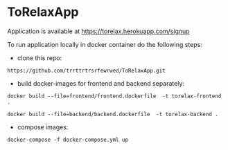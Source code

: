 # ToRelaxApp

Application is available at https://torelax.herokuapp.com/signup

To run application locally in docker container do the following steps:
* clone this repo:

`https://github.com/trrttrtrsrfewrwed/ToRelaxApp.git`

* build docker-images for frontend and backend separately:

`docker build --file=frontend/frontend.dockerfile  -t torelax-frontend .`

`docker build --file=backend/backend.dockerfile  -t torelax-backend .`

* compose images:

`docker-compose -f docker-compose.yml up`
